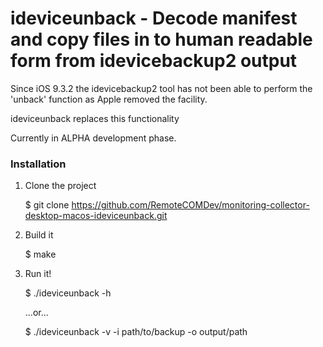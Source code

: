 # ideviceunback - Decode manifest and copy files in to human readable form from idevicebackup2 output

Since iOS 9.3.2 the idevicebackup2 tool has not been able to perform the 'unback' function as Apple removed the facility.

ideviceunback replaces this functionality

Currently in ALPHA development phase.


### Installation

1. Clone the project

    $ git clone https://github.com/RemoteCOMDev/monitoring-collector-desktop-macos-ideviceunback.git

2. Build it

    $ make

3. Run it!

	$ ./ideviceunback -h

	...or...

	$ ./ideviceunback -v -i path/to/backup -o output/path
